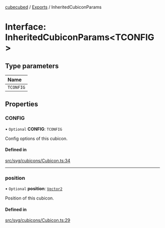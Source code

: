 [cubecubed](/reference/README.md) / [Exports](/reference/modules.md) / InheritedCubiconParams

# Interface: InheritedCubiconParams<TCONFIG\>

## Type parameters

| Name |
| :------ |
| `TCONFIG` |

## Properties

### CONFIG

• `Optional` **CONFIG**: `TCONFIG`

Config options of this cubicon.

#### Defined in

[src/svg/cubicons/Cubicon.ts:34](https://github.com/imaphatduc/cubecubed/blob/ec15a85/src/svg/cubicons/Cubicon.ts#L34)

___

### position

• `Optional` **position**: [`Vector2`](/reference/classes/Vector2.md)

Position of this cubicon.

#### Defined in

[src/svg/cubicons/Cubicon.ts:29](https://github.com/imaphatduc/cubecubed/blob/ec15a85/src/svg/cubicons/Cubicon.ts#L29)
